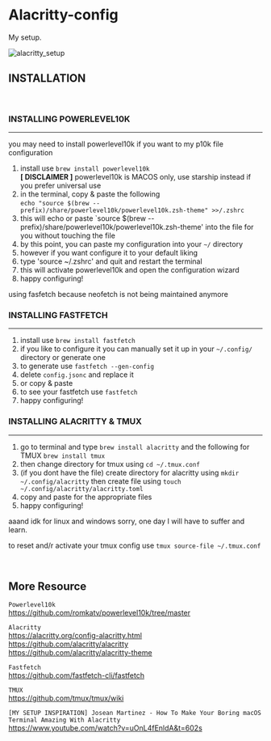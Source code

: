 # Alacritty-config

My setup.

![alacritty_setup](https://github.com/user-attachments/assets/53626a20-177b-45df-8f4c-ea26f38f8912)

## INSTALLATION
<br>

### INSTALLING POWERLEVEL10K
---
you may need to install powerlevel10k if you want to my p10k file configuration
1. install use `brew install powerlevel10k` <br> **[ DISCLAIMER ]** powerlevel10k is MACOS only, use starship instead if you prefer universal use
2. in the terminal, copy & paste the following <br> `echo "source $(brew --prefix)/share/powerlevel10k/powerlevel10k.zsh-theme" >>/.zshrc`
3. this will echo or paste `source $(brew --prefix)/share/powerlevel10k/powerlevel10k.zsh-theme' into the file for you without touching the file
4. by this point, you can paste my configuration into your `~/` directory
5. however if you want configure it to your default liking
6. type 'source ~/.zshrc' and quit and restart the terminal
7. this will activate powerlevel10k and open the configuration wizard
8. happy configuring!

using fasfetch because neofetch is not being maintained anymore
### INSTALLING FASTFETCH
---
1. install use `brew install fastfetch`
2. if you like to configure it you can manually set it up in your `~/.config/` directory or generate one
3. to generate use `fastfetch --gen-config`
4. delete `config.jsonc` and replace it
5. or copy & paste
6. to see your fastfetch use `fastfetch`
7. happy configuring!

### INSTALLING ALACRITTY & TMUX
---
1. go to terminal and type `brew install alacritty` and the following for TMUX `brew install tmux`
2. then change directory for tmux using `cd ~/.tmux.conf`
3. (if you dont have the file) create directory for alacritty using `mkdir ~/.config/alacritty` then create file using `touch ~/.config/alacritty/alacritty.toml`
4. copy and paste for the appropriate files
5. happy configuring!

aaand idk for linux and windows sorry, one day I will have to suffer and learn.

to reset and/r activate your tmux config
use `tmux source-file ~/.tmux.conf`

<br>

## More Resource
`Powerlevel10k` <br>
https://github.com/romkatv/powerlevel10k/tree/master <br>

`Alacritty` <br>
https://alacritty.org/config-alacritty.html <br>
https://github.com/alacritty/alacritty <br>
https://github.com/alacritty/alacritty-theme <br>

`Fastfetch` <br>
https://github.com/fastfetch-cli/fastfetch <br>

`TMUX` <br>
https://github.com/tmux/tmux/wiki <br>

`[MY SETUP INSPIRATION] Josean Martinez - How To Make Your Boring macOS Terminal Amazing With Alacritty` <br>
https://www.youtube.com/watch?v=uOnL4fEnldA&t=602s
